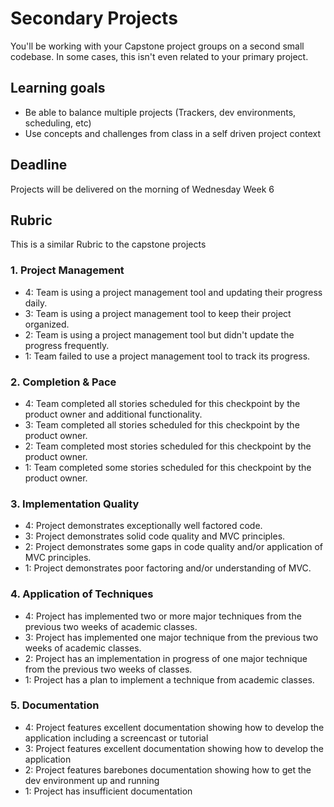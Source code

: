 # Secondary Projects

You'll be working with your Capstone project groups on a second small codebase. In some cases, this isn't even related to your primary project.

## Learning goals

- Be able to balance multiple projects (Trackers, dev environments, scheduling, etc)
- Use concepts and challenges from class in a self driven project context

## Deadline

Projects will be delivered on the morning of Wednesday Week 6

## Rubric

This is a similar Rubric to the capstone projects

### 1. Project Management

* 4: Team is using a project management tool and updating their progress daily.
* 3: Team is using a project management tool to keep their project organized.
* 2: Team is using a project management tool but didn't update the progress frequently.
* 1: Team failed to use a project management tool to track its progress.

### 2. Completion & Pace

* 4: Team completed all stories scheduled for this checkpoint by the product owner and additional functionality.
* 3: Team completed all stories scheduled for this checkpoint by the product owner.
* 2: Team completed most stories scheduled for this checkpoint by the product owner.
* 1: Team completed some stories scheduled for this checkpoint by the product owner.

### 3. Implementation Quality

* 4: Project demonstrates exceptionally well factored code.
* 3: Project demonstrates solid code quality and MVC principles.
* 2: Project demonstrates some gaps in code quality and/or application of MVC principles.
* 1: Project demonstrates poor factoring and/or understanding of MVC.

### 4. Application of Techniques

* 4: Project has implemented two or more major techniques from the previous two weeks of academic classes.
* 3: Project has implemented one major technique from the previous two weeks of academic classes.
* 2: Project has an implementation in progress of one major technique from the previous two weeks of classes.
* 1: Project has a plan to implement a technique from academic classes.

### 5. Documentation

* 4: Project features excellent documentation showing how to develop the application including a screencast or tutorial
* 3: Project features excellent documentation showing how to develop the application
* 2: Project features barebones documentation showing how to get the dev environment up and running
* 1: Project has insufficient documentation

